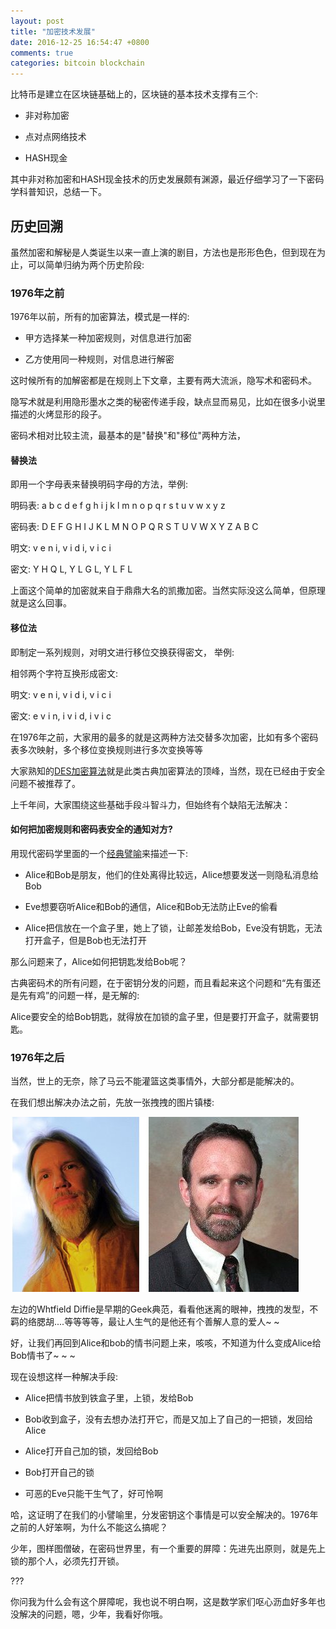 ```yaml
---
layout: post
title: "加密技术发展"
date: 2016-12-25 16:54:47 +0800
comments: true
categories: bitcoin blockchain
---
```


比特币是建立在区块链基础上的，区块链的基本技术支撑有三个:

* 非对称加密

* 点对点网络技术

* HASH现金

其中非对称加密和HASH现金技术的历史发展颇有渊源，最近仔细学习了一下密码学科普知识，总结一下。

<!-- more -->

## 历史回溯

虽然加密和解秘是人类诞生以来一直上演的剧目，方法也是形形色色，但到现在为止，可以简单归纳为两个历史阶段:

### 1976年之前

1976年以前，所有的加密算法，模式是一样的:

* 甲方选择某一种加密规则，对信息进行加密

* 乙方使用同一种规则，对信息进行解密

这时候所有的加解密都是在规则上下文章，主要有两大流派，隐写术和密码术。

隐写术就是利用隐形墨水之类的秘密传递手段，缺点显而易见，比如在很多小说里描述的火烤显形的段子。

密码术相对比较主流，最基本的是"替换"和"移位"两种方法，

#### 替换法

即用一个字母表来替换明码字母的方法，举例:

明码表: a b c d e f g h i j k l m n o p q r s t u v w x y z

密码表: D E F G H I J K L M N O P Q R S T U V W X Y Z A B C

明文:   v e n i, v i d i, v i c i

密文:   Y H Q L, Y L G L, Y L F L

上面这个简单的加密就来自于鼎鼎大名的凯撒加密。当然实际没这么简单，但原理就是这么回事。

#### 移位法

即制定一系列规则，对明文进行移位交换获得密文， 举例:

相邻两个字符互换形成密文:

明文:   v e n i, v i d i, v i c i

密文:   e v i n, i v i d, i v i c


在1976年之前，大家用的最多的就是这两种方法交替多次加密，比如有多个密码表多次映射，多个移位变换规则进行多次变换等等

大家熟知的[DES加密算法](https://zh.wikipedia.org/zh-hans/%E8%B3%87%E6%96%99%E5%8A%A0%E5%AF%86%E6%A8%99%E6%BA%96)就是此类古典加密算法的顶峰，当然，现在已经由于安全问题不被推荐了。

上千年间，大家围绕这些基础手段斗智斗力，但始终有个缺陷无法解决：

#### 如何把加密规则和密码表安全的通知对方?

用现代密码学里面的一个[经典譬喻](https://zh.wikipedia.org/wiki/%E6%84%9B%E9%BA%97%E7%B5%B2%E8%88%87%E9%AE%91%E4%BC%AF)来描述一下:

* Alice和Bob是朋友，他们的住处离得比较远，Alice想要发送一则隐私消息给Bob

* Eve想要窃听Alice和Bob的通信，Alice和Bob无法防止Eve的偷看

* Alice把信放在一个盒子里，她上了锁，让邮差发给Bob，Eve没有钥匙，无法打开盒子，但是Bob也无法打开

那么问题来了，Alice如何把钥匙发给Bob呢？

古典密码术的所有问题，在于密钥分发的问题，而且看起来这个问题和“先有蛋还是先有鸡”的问题一样，是无解的:

Alice要安全的给Bob钥匙，就得放在加锁的盒子里，但是要打开盒子，就需要钥匙。

### 1976年之后

当然，世上的无奈，除了马云不能灌篮这类事情外，大部分都是能解决的。

在我们想出解决办法之前，先放一张拽拽的图片镇楼:

![非对称加密发明人](https://raw.githubusercontent.com/brain-zhang/memoryboxes.github.io/source/images/201612/bg1.jpg)

左边的Whtfield Diffie是早期的Geek典范，看看他迷离的眼神，拽拽的发型，不羁的络腮胡....等等等等，最让人生气的是他还有个善解人意的爱人~ ~

好，让我们再回到Alice和bob的情书问题上来，咳咳，不知道为什么变成Alice给Bob情书了~ ~ ~

现在设想这样一种解决手段:

* Alice把情书放到铁盒子里，上锁，发给Bob

* Bob收到盒子，没有去想办法打开它，而是又加上了自己的一把锁，发回给Alice

* Alice打开自己加的锁，发回给Bob

* Bob打开自己的锁

* 可恶的Eve只能干生气了，好可怜啊

哈，这证明了在我们的小譬喻里，分发密钥这个事情是可以安全解决的。1976年之前的人好笨啊，为什么不能这么搞呢？

少年，图样图僧破，在密码世界里，有一个重要的屏障：先进先出原则，就是先上锁的那个人，必须先打开锁。

???

你问我为什么会有这个屏障呢，我也说不明白啊，这是数学家们呕心沥血好多年也没解决的问题，嗯，少年，我看好你哦。



